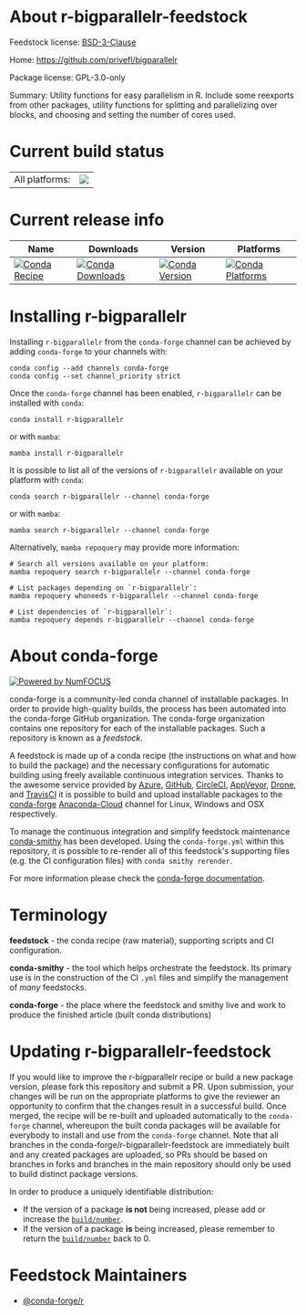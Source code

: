 About r-bigparallelr-feedstock
==============================

Feedstock license: [BSD-3-Clause](https://github.com/conda-forge/r-bigparallelr-feedstock/blob/main/LICENSE.txt)

Home: https://github.com/privefl/bigparallelr

Package license: GPL-3.0-only

Summary: Utility functions for easy parallelism in R. Include some reexports from other packages, utility functions for splitting and parallelizing over blocks, and choosing and setting the number of cores used.

Current build status
====================


<table><tr><td>All platforms:</td>
    <td>
      <a href="https://dev.azure.com/conda-forge/feedstock-builds/_build/latest?definitionId=13002&branchName=main">
        <img src="https://dev.azure.com/conda-forge/feedstock-builds/_apis/build/status/r-bigparallelr-feedstock?branchName=main">
      </a>
    </td>
  </tr>
</table>

Current release info
====================

| Name | Downloads | Version | Platforms |
| --- | --- | --- | --- |
| [![Conda Recipe](https://img.shields.io/badge/recipe-r--bigparallelr-green.svg)](https://anaconda.org/conda-forge/r-bigparallelr) | [![Conda Downloads](https://img.shields.io/conda/dn/conda-forge/r-bigparallelr.svg)](https://anaconda.org/conda-forge/r-bigparallelr) | [![Conda Version](https://img.shields.io/conda/vn/conda-forge/r-bigparallelr.svg)](https://anaconda.org/conda-forge/r-bigparallelr) | [![Conda Platforms](https://img.shields.io/conda/pn/conda-forge/r-bigparallelr.svg)](https://anaconda.org/conda-forge/r-bigparallelr) |

Installing r-bigparallelr
=========================

Installing `r-bigparallelr` from the `conda-forge` channel can be achieved by adding `conda-forge` to your channels with:

```
conda config --add channels conda-forge
conda config --set channel_priority strict
```

Once the `conda-forge` channel has been enabled, `r-bigparallelr` can be installed with `conda`:

```
conda install r-bigparallelr
```

or with `mamba`:

```
mamba install r-bigparallelr
```

It is possible to list all of the versions of `r-bigparallelr` available on your platform with `conda`:

```
conda search r-bigparallelr --channel conda-forge
```

or with `mamba`:

```
mamba search r-bigparallelr --channel conda-forge
```

Alternatively, `mamba repoquery` may provide more information:

```
# Search all versions available on your platform:
mamba repoquery search r-bigparallelr --channel conda-forge

# List packages depending on `r-bigparallelr`:
mamba repoquery whoneeds r-bigparallelr --channel conda-forge

# List dependencies of `r-bigparallelr`:
mamba repoquery depends r-bigparallelr --channel conda-forge
```


About conda-forge
=================

[![Powered by
NumFOCUS](https://img.shields.io/badge/powered%20by-NumFOCUS-orange.svg?style=flat&colorA=E1523D&colorB=007D8A)](https://numfocus.org)

conda-forge is a community-led conda channel of installable packages.
In order to provide high-quality builds, the process has been automated into the
conda-forge GitHub organization. The conda-forge organization contains one repository
for each of the installable packages. Such a repository is known as a *feedstock*.

A feedstock is made up of a conda recipe (the instructions on what and how to build
the package) and the necessary configurations for automatic building using freely
available continuous integration services. Thanks to the awesome service provided by
[Azure](https://azure.microsoft.com/en-us/services/devops/), [GitHub](https://github.com/),
[CircleCI](https://circleci.com/), [AppVeyor](https://www.appveyor.com/),
[Drone](https://cloud.drone.io/welcome), and [TravisCI](https://travis-ci.com/)
it is possible to build and upload installable packages to the
[conda-forge](https://anaconda.org/conda-forge) [Anaconda-Cloud](https://anaconda.org/)
channel for Linux, Windows and OSX respectively.

To manage the continuous integration and simplify feedstock maintenance
[conda-smithy](https://github.com/conda-forge/conda-smithy) has been developed.
Using the ``conda-forge.yml`` within this repository, it is possible to re-render all of
this feedstock's supporting files (e.g. the CI configuration files) with ``conda smithy rerender``.

For more information please check the [conda-forge documentation](https://conda-forge.org/docs/).

Terminology
===========

**feedstock** - the conda recipe (raw material), supporting scripts and CI configuration.

**conda-smithy** - the tool which helps orchestrate the feedstock.
                   Its primary use is in the construction of the CI ``.yml`` files
                   and simplify the management of *many* feedstocks.

**conda-forge** - the place where the feedstock and smithy live and work to
                  produce the finished article (built conda distributions)


Updating r-bigparallelr-feedstock
=================================

If you would like to improve the r-bigparallelr recipe or build a new
package version, please fork this repository and submit a PR. Upon submission,
your changes will be run on the appropriate platforms to give the reviewer an
opportunity to confirm that the changes result in a successful build. Once
merged, the recipe will be re-built and uploaded automatically to the
`conda-forge` channel, whereupon the built conda packages will be available for
everybody to install and use from the `conda-forge` channel.
Note that all branches in the conda-forge/r-bigparallelr-feedstock are
immediately built and any created packages are uploaded, so PRs should be based
on branches in forks and branches in the main repository should only be used to
build distinct package versions.

In order to produce a uniquely identifiable distribution:
 * If the version of a package **is not** being increased, please add or increase
   the [``build/number``](https://docs.conda.io/projects/conda-build/en/latest/resources/define-metadata.html#build-number-and-string).
 * If the version of a package **is** being increased, please remember to return
   the [``build/number``](https://docs.conda.io/projects/conda-build/en/latest/resources/define-metadata.html#build-number-and-string)
   back to 0.

Feedstock Maintainers
=====================

* [@conda-forge/r](https://github.com/conda-forge/r/)

